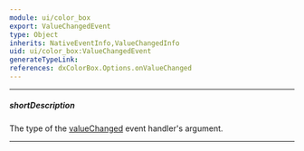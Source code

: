 ```yaml
---
module: ui/color_box
export: ValueChangedEvent
type: Object
inherits: NativeEventInfo,ValueChangedInfo
uid: ui/color_box:ValueChangedEvent
generateTypeLink: 
references: dxColorBox.Options.onValueChanged
---
```

---
##### shortDescription
The type of the [valueChanged]({basewidgetpath}/Events/#valueChanged) event handler's argument.

---
<!-- Description goes here -->
